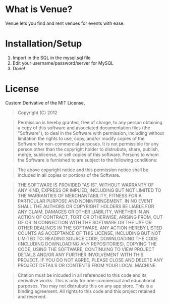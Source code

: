 What is Venue?
======================
Venue lets you find and rent venues for events with ease.

Installation/Setup
==================
1. Import in the SQL in the mysql.sql file
2. Edit your username/password/server for MySQL
3. Done!

License
========
Custom Derivative of the MIT License,

> Copyright (C) 2012

> Permission is hereby granted, free of charge, to any person obtaining a copy of
this software and associated documentation files (the "Software"), to deal in
the Software with permission, including without limitation the rights to
use, copy, and/or modify copies of the Software for non-commercial purposes. 
It is not permissible for any person other than the copyright holder to distrubute,
share, publish, merge, sublicense, or sell copies of this software.
Persons to whom the Software is furnished to are subject to the following conditions:

> The above copyright notice and this permission notice shall be included in all
copies or portions of the Software.

> THE SOFTWARE IS PROVIDED "AS IS", WITHOUT WARRANTY OF ANY KIND, EXPRESS OR
IMPLIED, INCLUDING BUT NOT LIMITED TO THE WARRANTIES OF MERCHANTABILITY,
FITNESS FOR A PARTICULAR PURPOSE AND NONINFRINGEMENT. IN NO EVENT SHALL THE
AUTHORS OR COPYRIGHT HOLDERS BE LIABLE FOR ANY CLAIM, DAMAGES OR OTHER
LIABILITY, WHETHER IN AN ACTION OF CONTRACT, TORT OR OTHERWISE, ARISING FROM,
OUT OF OR IN CONNECTION WITH THE SOFTWARE OR THE USE OR OTHER DEALINGS IN THE
SOFTWARE. ANY ACTION HEREBY LISTED COUNTS AS ACCEPTANCE OF THIS LICENSE, 
INCLUDING BUT NOT LIMITED TO: READING SOURCE CODE, DOWNLOADING THE CODE
(INCLUDING DOWNLOADING ANY REPOSITORIES), COPYING THE CODE, USING THE SOFTWARE,
CONTINUING TO VIEW PROJECT DETAILS AND/OR ANY FURTHER INVOLVEMENT WITH THIS 
PROJECT. IF YOU DO NOT AGREE, PLEASE CLOSE AND DELETE ANY PROJECT DETAILS OR 
CONTENTS FROM YOUR LOCAL MACHINE.

> Citation must be inlcuded in all referenced to this code and its derivative works.
This is only for non-commercial and educational purposes. You may not distrubute this 
on any app store. This is a binding agreement. All rights 
to this code and this project retained and reserved.